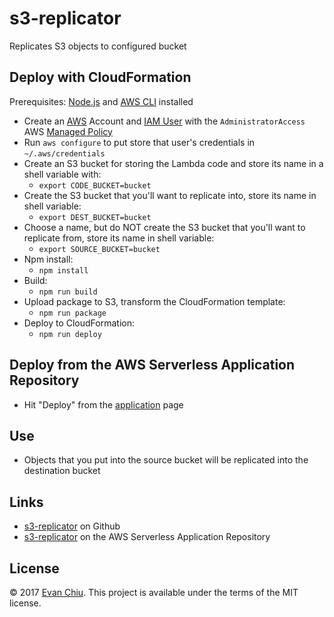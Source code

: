 # s3-replicator

Replicates S3 objects to configured bucket

## Deploy with CloudFormation

Prerequisites: [Node.js](https://nodejs.org/en/) and [AWS CLI](http://docs.aws.amazon.com/cli/latest/userguide/installing.html) installed

* Create an [AWS](https://aws.amazon.com/) Account and [IAM User](https://aws.amazon.com/iam/) with the `AdministratorAccess` AWS [Managed Policy](http://docs.aws.amazon.com/IAM/latest/UserGuide/access_policies_managed-vs-inline.html)
* Run `aws configure` to put store that user's credentials in `~/.aws/credentials`
* Create an S3 bucket for storing the Lambda code and store its name in a shell variable with:
  * `export CODE_BUCKET=bucket`
* Create the S3 bucket that you'll want to replicate into, store its name in shell variable:
  * `export DEST_BUCKET=bucket`
* Choose a name, but do NOT create the S3 bucket that you'll want to replicate from, store its name in shell variable:
  * `export SOURCE_BUCKET=bucket`
* Npm install:
  * `npm install`
* Build:
  * `npm run build`
* Upload package to S3, transform the CloudFormation template:
  * `npm run package`
* Deploy to CloudFormation:
  * `npm run deploy`

## Deploy from the AWS Serverless Application Repository
* Hit "Deploy" from the [application](https://serverlessrepo.aws.amazon.com/#/applications/arn:aws:serverlessrepo:us-east-1:233054207705:applications~s3-replicator) page

## Use
* Objects that you put into the source bucket will be replicated into the destination bucket

## Links
* [s3-replicator](https://github.com/evanchiu/s3-replicator) on Github
* [s3-replicator](https://serverlessrepo.aws.amazon.com/#/applications/arn:aws:serverlessrepo:us-east-1:233054207705:applications~s3-replicator) on the AWS Serverless Application Repository

## License
&copy; 2017 [Evan Chiu](https://evanchiu.com). This project is available under the terms of the MIT license.
